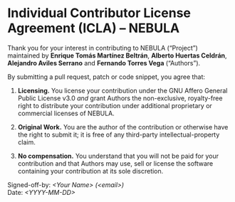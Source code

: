 # Individual Contributor License Agreement (ICLA) – NEBULA

Thank you for your interest in contributing to NEBULA
(“Project”) maintained by **Enrique Tomás Martínez Beltrán**, **Alberto Huertas Celdrán**, **Alejandro Aviles Serrano** and **Fernando Torres Vega** (“Authors”).

By submitting a pull request, patch or code snippet, you agree that:

1. **Licensing.**  You license your contribution under the GNU Affero
   General Public License v3.0 *and* grant Authors the
   non-exclusive, royalty-free right to distribute your contribution
   under additional proprietary or commercial licenses of NEBULA.

2. **Original Work.**  You are the author of the contribution or
   otherwise have the right to submit it; it is free of any third-party
   intellectual-property claim.

3. **No compensation.**  You understand that you will not be paid for
   your contribution and that Authors may use, sell or license the
   software containing your contribution at its sole discretion.

Signed-off-by: *\<Your Name\> (\<email\>)*  
Date: *\<YYYY-MM-DD\>*